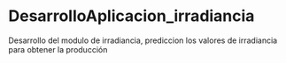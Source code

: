 # DesarrolloAplicacion_irradiancia
Desarrollo del modulo de irradiancia, prediccion los valores de irradiancia para obtener la producción
